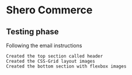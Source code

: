 # Shero Commerce 
## Testing phase

Following the email instructions
```
Created the top section called header
Created the CSS-Grid layout images
Created the bottom section with flexbox images

```

